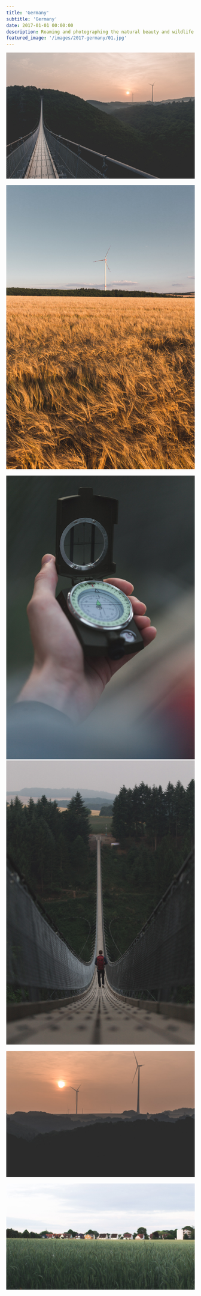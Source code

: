 ```yaml
---
title: 'Germany'
subtitle: 'Germany'
date: 2017-01-01 00:00:00
description: Roaming and photographing the natural beauty and wildlife of Germany.
featured_image: '/images/2017-germany/01.jpg'
---
```


![](/images/2017-germany/02.jpg)

![](/images/2017-germany/06.jpg)

<div class="gallery" data-columns="2">
	<img src="/images/2017-germany/03.jpg">
	<img src="/images/2017-germany/01.jpg">
</div>

![](/images/2017-germany/04.jpg)

![](/images/2017-germany/07.jpg)
